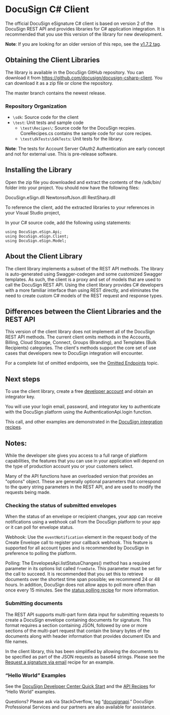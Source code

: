 # DocuSign C# Client

The official DocuSign eSignature C# client is based on version 2 of the DocuSign REST API and provides libraries for C# application integration. It is recommended that you use this version of the library for new development. 

**Note**: If you are looking for an older version of this repo, see the [v1.7.2 tag](https://github.com/docusign/docusign-csharp-client/tree/v1.7.2). 

## Obtaining the Client Libraries

The library is available in the DocuSign GitHub repository. You can download it from https://github.com/docusign/docusign-csharp-client. You can download it as a zip file or clone the repository.

The master branch contains the newest release.

### Repository Organization

* `\sdk`:  Source code for the client 
* `\test`:  Unit tests and sample code
   * `\test\Recipes\`: Source code for the DocuSign recpies. CoreRecipes.cs contains the sample code for our core recipes.
   * `\test\dkTests\SdkTests`: Unit tests for the library.

**Note**: The tests for Account Server OAuth2 Authentication are early concept and not for external use. This is pre-release software.

## Installing the Library

Open the zip file you downloaded and extract the contents of the /sdk/bin/ folder into your project. You should now have the following files:

DocuSign.eSign.dll
NewtonsoftJson.dll
RestSharp.dll

To reference the client, add the extracted libraries to your references in your Visual Studio project, 

In your C# source code, add the following using statements:

```
using DocuSign.eSign.Api;
using DocuSign.eSign.Client;
using DocuSign.eSign.Model;
```

## About the Client Library

The client library implements a subset of the REST API methods. The library is auto-generated using Swagger-codegen and some customized Swagger templates. As such, the client is a proxy and set of models that are used to call the DocuSign REST API. Using the client library provides C# developers with a more familiar interface than using REST directly, and eliminates the need to create custom C# models of the REST request and response types. 

## Differences between the Client Libraries and the REST API

This version of the client library does not implement all of the DocuSign REST API methods. The current client omits methods in the Accounts, Billing, Cloud Storage, Connect, Groups (Branding), and Templates (Bulk Recipients) categories. The client's methods support the core set of use cases that developers new to DocuSign integration will encounter. 

For a complete list of omitted endpoints, see the [Omitted Endpoints](./omitted_endpoints.md) topic.

## Next steps 

To use the client library, create a free [developer account](https://secure.docusign.com/signup/developer) and obtain an integrator key. 

You will use your login email, password, and integrator key to authenticate with the DocuSign platform using the AuthenticationApi.login function. 

This call, and other examples are demonstrated in the [DocuSign integration recipes](https://www.docusign.com/developer-center/recipes). 

## Notes:

While the developer site gives you access to a full range of platform capabilities, the features that you can use in your application will depend on the type of production account you or your customers select.

Many of the API functions have an overloaded version that provides an "options" object. These are generally optional parameters that correspond to the query string parameters in the REST API, and are used to modify the requests being made.

### Checking the status of submitted envelopes

When the status of an envelope or recipient changes, your app can receive notifications using a webhook call from the DocuSign platform to your app or it can poll for envelope status.

Webhook: Use the `eventNotification` element in the request body of the Create Envelope call to register your callback webhook. This feature is supported for all account types and is recommended by DocuSign in preference to polling the platform. 

Polling: The EnvelopesApi.listStatusChanges() method has a required parameter in its options list called `fromDate`. This parameter must be set for the call to succeed. It is recommended that you set this to retrieve documents over the shortest time span possible; we recommend 24 or 48 hours. In addition, DocuSign does not allow apps to poll more often than once every 15 minutes. See the [status polling recipe](https://www.docusign.com/developer-center/recipes/polling-for-envelope-status) for more information.

### Submitting documents

The REST API supports multi-part form data input for submitting requests to create a DocuSign envelope containing documents for signature. This format requires a section containing JSON, followed by one or more sections of the multi-part request that contain the binary bytes of the documents along with header information that provides document IDs and file names. 

In the client library, this has been simplified by allowing the documents to be specified as part of the JSON requests as base64 strings. Please see the [Request a signature via email](https://www.docusign.com/developer-center/recipes/request-a-signature-via-email) recipe for an example. 

### “Hello World” Examples

See the [DocuSign Developer Center Quick Start](https://www.docusign.com/developer-center/quick-start/request-signatures) and the [API Recipes](https://www.docusign.com/developer-center/recipes) for “Hello World” examples. 

Questions? Please ask via StackOverflow, tag “[docusignapi](http://stackoverflow.com/questions/tagged/docusignapi).” DocuSign Professional Services and our partners are also available for assistance.
